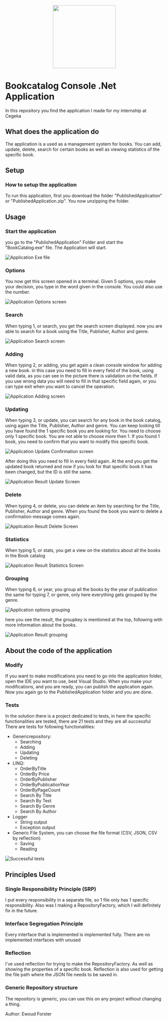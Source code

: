 <center><img width=200 src="images/LogoCegeka.png"></center>

# Bookcatalog Console .Net Application

In this repository you find the application I made for my internship at Cegeka

## What does the application do
The application is a used as a management system for books. You can add, update, delete, search for certain books as well as viewing statistics of the specific book.

## Setup
### How to setup the application
To run this application, first you download the folder "PublishedApplication" or "PublishedApplication.zip". You now unzipping the folder.

## Usage
### Start the application
you go to the "PublishedApplication" Folder and start the "BookCatalog.exe" file. The Application will start.

![Application Exe file](images/ExeFile.png "Application file")

### Options
You now get this screen opened in a terminal. Given 5 options, you make your decision, you type in the word given in the console. You could also use the number.

![Application Options screen](images/Options.png "Application Options screen")

### Search
When typing 1, or search, you get the search screen displayed. now you are able to search for a book using the Title, Publisher, Author and genre.

![Application Search screen](images/SearchResults.png "Application Search screen")

### Adding
When typing 2, or adding, you get again a clean console window for adding a new book. in this case you need to fill in every field of the book, using valid data, as you can see in the picture there is validation on the fields. If you use wrong data you will need to fill in that specific field again, or you can type exit when you want to cancel the operation.

![Application Adding screen](images/Adding.png "Application Adding screen")

### Updating
When typing 3, or update, you can search for any book in the book catalog, using again the Title, Publisher, Author and genre. You can keep looking till you have found the 1 specific book you are looking for. You need to choose only 1 specific book. You are not able to choose more then 1. If you found 1 book, you need to confirm that you want to modify this specific book. 

![Application Update Confirmation screen](images/UpdateConfirmation.png "Application Update Confirmation screen")

After doing this you need to fill in every field again. At the end you get the updated book returned and now if you look for that specific book it has been changed, but the ID is still the same.

![Application Result Update Screen](images/ResultUpdatedItem.png "Application Result Update Screen")

### Delete
When typing 4, or delete, you can delete an item by searching for the Title, Publisher, Author and genre. When you found the book you want to delete a confirmation message comes again. 

![Application Result Delete Screen](images/Delete.png "Application Result Delete Screen")

### Statistics
When typing 5, or stats, you get a view on the statistics about all the books in the Book catalog

![Application Result Statistics Screen](images/Statistics.png "Application Result Statistics Screen")

### Grouping
When typing 6, or year, you group all the books by the year of publication
the same for typing 7, or genre, only here everything gets grouped by the genre.

![Application options grouping](images/Groupingoptions.png "Application options grouping")

here you see the result, the groupkey is mentioned at the top, following with more information about the books. 

![Application Result grouping](images/Groupingresult.png "Application Result grouping")

## About the code of the application
### Modify
If you want to make modifications you need to go into the application folder, open the IDE you want to use, best Visual Studio. When you make your modifications, and you are ready, you can publish the application again. Now you again go to the PublishedApplication folder and you are done.

### Tests
In the solution there is a project dedicated to tests, in here the specific functionalities are tested, there are 21 tests and they are all successful
There are tests for following functionalities:
- Genericrepository:
    - Searching 
    - Adding
    - Updating
    - Deleting
- LINQ:
    - OrderByTitle
    - OrderBy Price
    - OrderByPublisher
    - OrderByPublicationYear
    - OrderByPageCount
    - Search By Title
    - Search By Test
    - Search By Genre
    - Search By Author
- Logger
    - String output
    - Exception output
- Generic File System, you can choose the file format (CSV, JSON, CSV by reflection):
    - Saving
    - Reading

![Successful tests](images/Tests.png)

## Principles Used
### Single Responsibility Principle (SRP)
I put every responsibility in a separate file, so 1 file only has 1 specific responsibility.
Also was I making a RepositoryFactory, which I will definitely fix in the future. 

###	Interface Segregation Principle
Every interface that is implemented is implemented fully. There are no implemented interfaces with unused

### Reflection
I've used reflection for trying to make the RepositoryFactory. As well as showing the properties of a specific book. Reflection is also used for getting the file path where the JSON file needs to be saved in.

### Generic Repository structure
The repository is generic, you can use this on any project without changing a thing.

Author: Ewoud Forster
